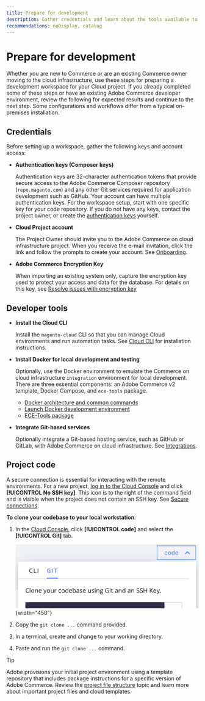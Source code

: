 ```yaml
---
title: Prepare for development
description: Gather credentials and learn about the tools available to set up a development workspace for use with your Commerce on cloud infrastructure project.
recommendations: noDisplay, catalog
---
```


# Prepare for development

Whether you are new to Commerce or are an existing Commerce owner moving to the cloud infrastructure, use these steps for preparing a development workspace for your Cloud project. If you already completed some of these steps or have an existing Adobe Commerce developer environment, review the following for expected results and continue to the next step. Some configurations and workflows differ from a typical on-premises installation.

## Credentials

Before setting up a workspace, gather the following keys and account access:

- **Authentication keys (Composer keys)**

  Authentication keys are 32-character authentication tokens that provide secure access to the Adobe Commerce Composer repository (`repo.magento.com`) and any other Git services required for application development such as GitHub. Your account can have multiple authentication keys. For the workspace setup, start with one specific key for your code repository. If you do not have any keys, contact the project owner, or create the [authentication keys](../cloud-guide/development/authentication-keys.md) yourself.

- **Cloud Project account**

  The Project Owner should invite you to the Adobe Commerce on cloud infrastructure project. When you receive the e-mail invitation, click the link and follow the prompts to create your account. See [Onboarding](onboarding.md).

- **Adobe Commerce Encryption Key**

  When importing an existing system only, capture the encryption key used to protect your access and data for the database. For details on this key, see [Resolve issues with encryption key](https://experienceleague.adobe.com/docs/commerce-knowledge-base/kb/troubleshooting/miscellaneous/resolve-issues-with-encryption-key.html)

## Developer tools

- **Install the Cloud CLI**

  Install the `magento-cloud` CLI so that you can manage Cloud environments and run automation tasks. See [Cloud CLI](../cloud-guide/dev-tools/cloud-cli-overview.md) for installation instructions.

- **Install Docker for local development and testing**

  Optionally, use the Docker environment to emulate the Commerce on cloud infrastructure `integration` environment for local development. There are three essential components: an Adobe Commerce v2 template, Docker Compose, and `ece-tools` package.

  - [Docker architecture and common commands](../cloud-guide/dev-tools/cloud-docker.md)
  - [Launch Docker development environment](https://developer.adobe.com/commerce/cloud-tools/docker/setup/)
  - [ECE-Tools package](../cloud-guide/dev-tools/package-overview.md)

- **Integrate Git-based services**

  Optionally integrate a Git-based hosting service, such as GitHub or GitLab, with Adobe Commerce on cloud infrastructure. See [Integrations](../cloud-guide/integrations/overview.md).

## Project code

A secure connection is essential for interacting with the remote environments. For a new project, [log in to the Cloud Console](https://console.adobecommerce.com) and click **[!UICONTROL No SSH key]**. This icon is to the right of the command field and is visible when the project does not contain an SSH key. See [Secure connections](../cloud-guide/development/secure-connections.md#add-an-ssh-public-key-to-your-account).

**To clone your codebase to your local workstation**:

1. In the [Cloud Console](https://console.adobecommerce.com), click **[!UICONTROL code]** and select the **[!UICONTROL Git]** tab.

   ![Clone your code](../assets/ui-git-code.png){width="450"}

1. Copy the `git clone ...` command provided.

1. In a terminal, create and change to your working directory.

1. Paste and run the `git clone ...` command.

>[!TIP]
>
>Adobe provisions your initial project environment using a template repository that includes package instructions for a specific version of Adobe Commerce. Review the [project file structure](../cloud-guide/project/file-structure.md) topic and learn more about important project files and cloud templates.
